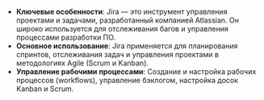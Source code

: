 - **Ключевые особенности**: Jira — это инструмент управления проектами и задачами, разработанный компанией Atlassian. Он широко используется для отслеживания багов и управления процессами разработки ПО.
- **Основное использование**: Jira применяется для планирования спринтов, отслеживания задач и управления проектами в методологиях Agile (Scrum и Kanban).
- **Управление рабочими процессами**: Создание и настройка рабочих процессов (workflows), управление бэклогом, настройка досок Kanban и Scrum.